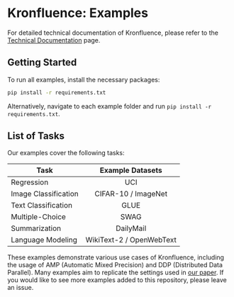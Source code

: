# Kronfluence: Examples

For detailed technical documentation of Kronfluence, please refer to the [Technical Documentation](https://github.com/pomonam/kronfluence/blob/main/DOCUMENTATION.md) page.

## Getting Started

To run all examples, install the necessary packages:

```bash
pip install -r requirements.txt
```

Alternatively, navigate to each example folder and run `pip install -r requirements.txt`.

## List of Tasks

Our examples cover the following tasks:

<div align="center">

| Task                 |    Example Datasets	     |
|----------------------|:------------------------:|
| Regression           |           UCI            |
| Image Classification |   CIFAR-10 / ImageNet    |
| Text Classification  |           GLUE           |
| Multiple-Choice      |           SWAG           |
| Summarization        |        DailyMail         |
| Language Modeling    | WikiText-2 / OpenWebText |

</div>

These examples demonstrate various use cases of Kronfluence, including the usage of AMP (Automatic Mixed Precision) and DDP (Distributed Data Parallel). 
Many examples aim to replicate the settings used in [our paper](https://arxiv.org/abs/2405.12186). If you would like to see more examples added to this repository, please leave an issue.